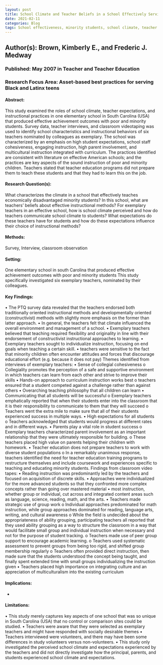 ```yaml
---
layout: post
title: School Climate and Teacher Beliefs in a School Effectively Serving Poor South Carolina (USA) African-American Students: A Case Study.
date: 2021-02-11
categories: Blog
tags: School effectiveness, minority students, school climate, teacher expectations, diverse student populations, exemplary teachers, group instruction, ability groups, inequality
---
```


## Author(s): Brown, Kimberly E., and Frederic J. Medway

### Published: May 2007 in Teacher and Teacher Education

### Research Focus Area: Asset-based best practices for serving Black and Latinx teens

#### Abstract:
This study examined the roles of school climate, teacher expectations, and instructional practices in one elementary school in South Carolina (USA) that produced effective achievement outcomes with poor and minority students. Survey data, teacher interviews, and classroom videotaping was used to identify school characteristics and instructional behaviors of six teachers nominated by colleagues as exemplary. The school was characterized by an emphasis on high student expectations, school staff cohesiveness, engaging instruction, high parent involvement, and multicultural instruction integrated with curriculum. The practices identified are consistent with literature on effective American schools; and the practices are key aspects of the sound instruction of poor and minority children. Teachers stated that teacher education programs did not prepare them to teach these students and that they had to learn this on the job.


#### Research Question(s):
What characterizes the climate in a school that effectively teaches economically disadvantaged minority students? In this school, what are teachers’ beliefs about effective instructional methods?  For exemplary teachers in an effective school, how is school climate perceived and how do teachers communicate school climate to students? What expectations do these teachers have for students and how do these expectations influence their choice of instructional methods?


#### Methods:
Survey, Interview, classroom observation


#### Setting:
One elementary school in south Carolina that produced effective achievement outcomes with poor and minority students  This study specifically investigated six exemplary teachers, nominated by their colleagues.


#### Key Findings:
• The PTQ survey data revealed that the teachers endorsed both traditionally oriented instructional methods and developmentally oriented (constructivist) methods with slightly more emphasis on the former than latter approach. • In general, the teachers felt that climate influenced the overall environment and management of a school. • Exemplary teachers believed that teaching required flexibility and originality in line with their endorsement of constructivist instructional approaches to learning. • Exemplary teachers sought to individualize instruction, focusing on end goals when teaching a certain skill. • teachers were sensitive to the fact that minority children often encounter attitudes and forces that discourage educational effort (e.g. because it does not pay) Themes identified from interviews of exemplary teachers: • Sense of collegial cohesiveness o Collegiality promotes the perception of a safe and supportive environment in which teachers can learn from each other and strive to improve their skills • Hands-on approach to curriculum instruction works best o teachers ensured that a student competed against a challenge rather than against others • Overarching teaching philosophy that all children can learn • Communicating that all students will be successful o Exemplary teachers emphatically reported that when their students enter into the classroom that it is their responsibility to communicate to them that they will succeed o Teachers went the extra mile to make sure that all of their students experienced success in multiple ways. • High expectations for all students o Teachers acknowledged that students would progress at different rates and in different ways. • Parents play a vital role in student success o Exemplary teachers characterized parent involvement as an important relationship that they were ultimately responsible for building. o These teachers placed high value on parents helping their children with homework. • Teacher education does not prepare teachers to work with diverse student populations o In a remarkably unanimous response, teachers identified the need for teacher education training programs to restructure themselves and include coursework and experiences specific to teaching and educating minority students.  Findings from classroom video tapes: • Reading instruction was predominantly led by the teachers and focused on acquisition of discrete skills. • Approaches were individualized for the more advanced students so that they confronted more complex concepts rather than going over mastered material • most instruction, whether group or individual, cut across and integrated content areas such as language, science, reading, math, and the arts. • Teachers made strategic use of group work o Individual approaches predominated for math instruction, while group approaches dominated for reading, language arts, writing, and cultural awareness o While the field is undecided about the appropriateness of ability grouping, participating teachers all reported that they used ability grouping as a way to structure the classroom in a way that would facilitate small group and individual instruction when necessary and not for the purpose of student tracking. o Teachers made use of peer group support to encourage academic learning. o Teachers used systematic assessment to prevent groups from being too rigid, and shifted group membership regularly o Teachers often provided direct instruction, then made sure that the students understood the concept being taught, and finally spent extended time with small groups individualizing the instruction given • Teachers placed high importance on integrating culture and an appreciation of multiculturalism into the existing curriculum 


#### Implications:
-


#### Limitations:
• This study merely captures key aspects of one school that was so unique in South Carolina (USA) that no control or comparison sites could be studied. • Teachers were aware that they were selected as exemplary teachers and might have responded with socially desirable themes • Teachers interviewed were volunteers, and there may have been some differences in study volunteers versus non-volunteers.  • This study only investigated the perceived school climate and expectations experienced by the teachers and did not directly investigate how the principal, parents, and students experienced school climate and expectations. 



